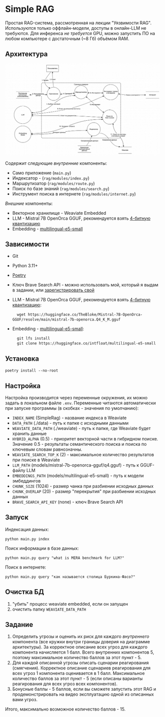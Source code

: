 # Simple RAG

Простая RAG-система, рассмотренная на лекции "Уязвимости RAG".
Используются только оффлайн-модели, доступы в онлайн-LLM не требуются.
Для инференса *не требуется* GPU, можно запустить ПО на любом компьютере с достаточным (~8 Гб) объёмом RAM. 

## Архитектура

![Application Layout](./docs/app.png)

Содержит следующие *внутренние* компоненты:

- Само приложение (`main.py`)
- Индексатор - (`rag/modules/index.py`)
- Маршрутизатор (`rag/modules/route.py`)
- Поиск по базе знаний (`rag/modules/search.py`)
- Инструмент поиска в интернете (`rag/modules/internet.py`)

*Внешние* компоненты:

- Векторное хранилище - Weaviate Embedded
- LLM - Mistral 7B OpenOrca GGUF, рекомендуется взять [4-битную квантизацию](https://huggingface.co/TheBloke/Mistral-7B-OpenOrca-GGUF/resolve/main/mistral-7b-openorca.Q4_K_M.gguf)
- Embedding - [multilingual-e5-small](https://huggingface.co/intfloat/multilingual-e5-small)

## Зависимости

- Git
- Python 3.11+
- [Poetry](https://python-poetry.org/)
- Ключ Brave Search API - можно использовать мой, который я выдам в задании, или [зарегистрировать свой](https://api.search.brave.com/register)
- LLM - Mistral 7B OpenOrca GGUF, рекомендуется взять [4-битную квантизацию](https://huggingface.co/TheBloke/Mistral-7B-OpenOrca-GGUF/resolve/main/mistral-7b-openorca.Q4_K_M.gguf):

        wget https://huggingface.co/TheBloke/Mistral-7B-OpenOrca-GGUF/resolve/main/mistral-7b-openorca.Q4_K_M.gguf

- Embedding - [multilingual-e5-small](https://huggingface.co/intfloat/multilingual-e5-small):

        git lfs install
        git clone https://huggingface.co/intfloat/multilingual-e5-small

## Установка

    poetry install --no-root

## Настройка

Настройка производится через переменные окружения, их можно задать в локальном файле `.env`. 
Переменные читаются автоматически при запуске программы (в скобках - значения по умолчанию):

- `INDEX_NAME` (SimpleRag) - название индекса в Weaviate
- `DATA_PATH` (./data) - путь к папке с исходными данными
- `WEAVIATE_DATA_PATH` (./weaviate) - путь к папке, где Weaviate будет хранить данные
- `HYBRID_ALPHA` (0.5) - приоритет векторной части в гибридном поиске. Значение 0.5 - результаты семантического поиска и поиска по ключевым словам равнозначны.
- `WEAVIATE_SEARCH_TOP_K` (2) - максимальное количество результатов при поиске в Weaviate
- `LLM_PATH` (models/mistral-7b-openorca-gguf/q4.gguf) - путь к GGUF-файлу LLM
- `EMBEDDINGS_PATH` (models/multilingual-e5-small) - путь к модели эмбеддингов
- `CHUNK_SIZE` (1024) - размер чанка при разбиении исходных данных
- `CHUNK_OVERLAP` (20) - размер "перекрытия" при разбиении исходных данных
- `BRAVE_SEARCH_API_KEY` (none) - ключ Brave Search API

## Запуск

Индексация данных:

    python main.py index

Поиск информации в базе данных:

    python main.py query "what is MERA benchmark for LLM?"

Поиск в интернете:

    python main.py query "как называется столица Буркина-Фасо?"

## Очистка БД

1. "убить" процесс weaviate embedded, если он запущен
2. очистить папку `WEAVIATE_DATA_PATH`

## Задание

1. Определить угрозы и оценить их риск для каждого *внутреннего* компонента (все кружки внутри границы доверия на диаграмме архитектуры). За корректное описание всех угроз для каждого компонента начисляется 1 балл. Всего внутренних компонентов 5, поэтому максимальное количество баллов за этот пункт - 5.
2. Для каждой описанной угрозы описать сценарии реагирования (смягчения). Корректное описание сценариев реагирования для всех угроз 1 компонента оценивается в 1 балл. Максимальное количество баллов за этот пункт - 5 (если описаны варианты реагирования для всех угроз всех компонентов).
3. Бонусные баллы - 5 баллов, если вы сможете запустить этот RAG и продемонстрировать на видео эксплуатацию одной из описанных вами угроз.

Итого, максимально возможное количество баллов - 15.
